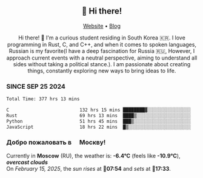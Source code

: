 <h2 align="center">👋 Hi there!</h2>
<p align="center">
  <a href="https://urdekcah.ru">Website</a> •
  <a href="https://urdekcah.blog">Blog</a>
</p>

<p align="center">
  Hi there! 👋 I'm a curious student residing in South Korea 🇰🇷. I love programming in Rust, C, and C++, and when it comes to spoken languages, Russian is my favorite(I have a deep fascination for Russia 🇷🇺, However, I approach current events with a neutral perspective, aiming to understand all sides without taking a political stance.). I am passionate about creating things, constantly exploring new ways to bring ideas to life.
</p>

### SINCE SEP 25 2024
<!--START_SECTION:waka-->
<!--LAST_WAKA_UPDATE:2025-02-14 18:28:02-->
```txt
Total Time: 377 hrs 13 mins

C                          132 hrs 15 mins ████████▓░░░░░░░░░░░░░░░░   34.12 %
Rust                       69 hrs 13 mins  ████▒░░░░░░░░░░░░░░░░░░░░   17.86 %
Python                     51 hrs 45 mins  ███▒░░░░░░░░░░░░░░░░░░░░░   13.35 %
JavaScript                 18 hrs 22 mins  █▒░░░░░░░░░░░░░░░░░░░░░░░   04.74 %
```
<!--END_SECTION:waka-->

<h3>Добро пожаловать в <img src="https://cdn-icons-png.flaticon.com/512/197/197408.png" width="13"/> Москву!</h3>

<!--START_SECTION:weather:moscow-->
<!--LAST_WEATHER_UPDATE:2025-02-14 21:18:48-->
Currently in **Moscow** (RU), the weather is: **-6.4°C** (feels like **-10.9°C**), ***overcast clouds***<br/>
On *February 15, 2025*, the *sun rises* at 🌅**07:54** and *sets* at 🌇**17:33**.
<!--END_SECTION:weather-->
